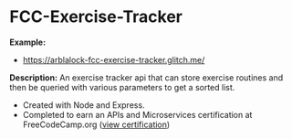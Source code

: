 # FCC-Exercise-Tracker

**Example:**  
* https://arblalock-fcc-exercise-tracker.glitch.me/

**Description:** An exercise tracker api that can store exercise routines and then be queried with various parameters to get a sorted list.
* Created with Node and Express.  
* Completed to earn an APIs and Microservices certification at FreeCodeCamp.org ([view certification](https://www.freecodecamp.org/certification/fcca50f642d-7c7c-48e9-805b-e0457529b232/apis-and-microservices))
